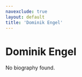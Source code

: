 ```yaml
---
navexclude: true
layout: default
title: 'Dominik Engel'
---
```


# Dominik Engel

No biography found.